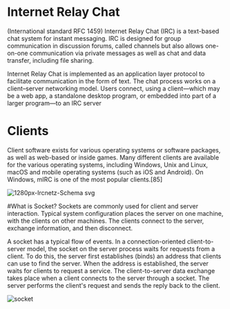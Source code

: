 # Internet Relay Chat

(International standard	RFC 1459)
Internet Relay Chat (IRC) is a text-based chat system for instant messaging. IRC is designed for group communication in discussion forums, called channels but also allows one-on-one communication via private messages as well as chat and data transfer, including file sharing.

Internet Relay Chat is implemented as an application layer protocol to facilitate communication in the form of text. The chat process works on a client–server networking model. Users connect, using a client—which may be a web app, a standalone desktop program, or embedded into part of a larger program—to an IRC server

# Clients
Client software exists for various operating systems or software packages, as well as web-based or inside games. Many different clients are available for the various operating systems, including Windows, Unix and Linux, macOS and mobile operating systems (such as iOS and Android). On Windows, mIRC is one of the most popular clients.[85]

![1280px-Ircnetz-Schema svg](https://user-images.githubusercontent.com/73845925/235754479-3b10f34f-0b5d-4e1b-af07-f27a7ae1ee26.png)

#What is Socket?
Sockets are commonly used for client and server interaction. 
Typical system configuration places the server on one machine, with the clients on other machines. 
The clients connect to the server, exchange information, and then disconnect.

A socket has a typical flow of events.
In a connection-oriented client-to-server model, the socket on the server process waits for requests from a client. To do this, 
the server first establishes (binds) an address that clients can use to find the server. When the address is established, 
the server waits for clients to request a service. 
The client-to-server data exchange takes place when a client connects to the server through a socket. 
The server performs the client's request and sends the reply back to the client.

![socket](https://user-images.githubusercontent.com/73845925/230378632-a7e795d3-e6e4-406a-a50d-5f37f4883da1.png)
